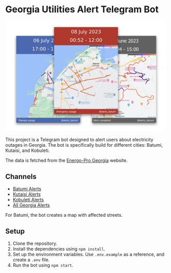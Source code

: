 # Georgia Utilities Alert Telegram Bot

![GitHub](/doc/maps.jpg)

This project is a Telegram bot designed to alert users about electricity outages in
Georgia. The bot is specifically build for different cities: Batumi, Kutaisi, and Kobuleti.

The data is fetched from the [Energo-Pro Georgia](https://my.energo-pro.ge/ow/#/disconns) website.

## Channels

- [Batumi Alerts](https://t.me/alerts_batumi)
- [Kutaisi Alerts](https://t.me/alerts_kutaisi)
- [Kobuleti Alerts](https://t.me/alerts_kobuleti)
- [All Georgia Alerts](https://t.me/alerts_georgia_all)

For Batumi, the bot creates a map with affected streets.

## Setup

1. Clone the repository.
2. Install the dependencies using `npm install`.
3. Set up the environment variables. Use `.env.example` as a reference, and create a `.env` file.
4. Run the bot using `npm start`.
